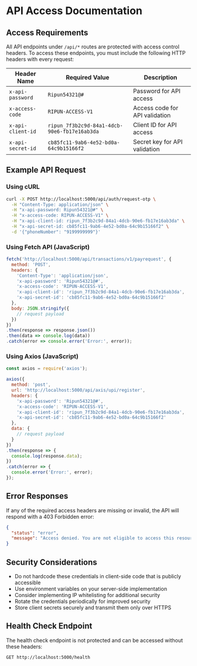 # API Access Documentation

## Access Requirements

All API endpoints under `/api/*` routes are protected with access control headers. To access these endpoints, you must include the following HTTP headers with every request:

| Header Name        | Required Value                           | Description                    |
|--------------------|------------------------------------------|--------------------------------|
| `x-api-password`   | `Ripun54321@#`                           | Password for API access        |
| `x-access-code`    | `RIPUN-ACCESS-V1`                        | Access code for API validation |
| `x-api-client-id`      | `ripun_7f3b2c9d-84a1-4dcb-90e6-fb17e16ab3da`                | Client ID for API access       |
| `x-api-secret-id`  | `cb85fc11-9ab6-4e52-bd0a-64c9b15166f2`   | Secret key for API validation  |

## Example API Request

### Using cURL

```bash
curl -X POST http://localhost:5000/api/auth/request-otp \
  -H "Content-Type: application/json" \
  -H "x-api-password: Ripun54321@#" \
  -H "x-access-code: RIPUN-ACCESS-V1" \
  -H "x-api-client-id: ripun_7f3b2c9d-84a1-4dcb-90e6-fb17e16ab3da" \
  -H "x-api-secret-id: cb85fc11-9ab6-4e52-bd0a-64c9b15166f2" \
  -d '{"phoneNumber": "9199999999"}'
```

### Using Fetch API (JavaScript)

```javascript
fetch('http://localhost:5000/api/transactions/v1/payrequest', {
  method: 'POST',
  headers: {
    'Content-Type': 'application/json',
    'x-api-password': 'Ripun54321@#',
    'x-access-code': 'RIPUN-ACCESS-V1',
    'x-api-client-id': 'ripun_7f3b2c9d-84a1-4dcb-90e6-fb17e16ab3da',
    'x-api-secret-id': 'cb85fc11-9ab6-4e52-bd0a-64c9b15166f2'
  },
  body: JSON.stringify({
    // request payload
  })
})
.then(response => response.json())
.then(data => console.log(data))
.catch(error => console.error('Error:', error));
```

### Using Axios (JavaScript)

```javascript
const axios = require('axios');

axios({
  method: 'post',
  url: 'http://localhost:5000/api/axis/upi/register',
  headers: {
    'x-api-password': 'Ripun54321@#',
    'x-access-code': 'RIPUN-ACCESS-V1',
    'x-api-client-id': 'ripun_7f3b2c9d-84a1-4dcb-90e6-fb17e16ab3da',
    'x-api-secret-id': 'cb85fc11-9ab6-4e52-bd0a-64c9b15166f2'
  },
  data: {
    // request payload
  }
})
.then(response => {
  console.log(response.data);
})
.catch(error => {
  console.error('Error:', error);
});
```

## Error Responses

If any of the required access headers are missing or invalid, the API will respond with a 403 Forbidden error:

```json
{
  "status": "error",
  "message": "Access denied. You are not eligible to access this resource. This is a 403 Forbidden error. Please contact our representative for further assistance."
}
```

## Security Considerations

- Do not hardcode these credentials in client-side code that is publicly accessible
- Use environment variables on your server-side implementation
- Consider implementing IP whitelisting for additional security
- Rotate the credentials periodically for improved security
- Store client secrets securely and transmit them only over HTTPS

## Health Check Endpoint

The health check endpoint is not protected and can be accessed without these headers:

```
GET http://localhost:5000/health
``` 